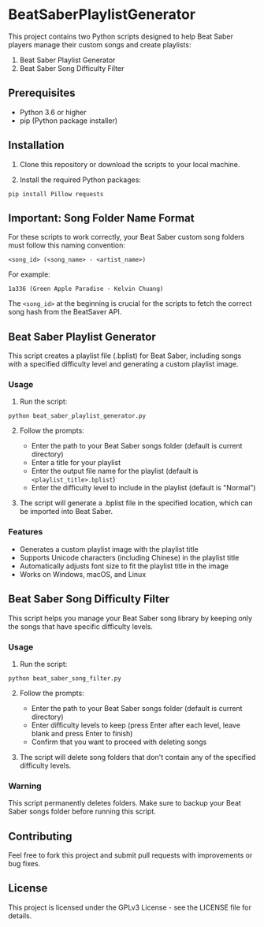 # BeatSaberPlaylistGenerator
This project contains two Python scripts designed to help Beat Saber players manage their custom songs and create playlists:

1. Beat Saber Playlist Generator
2. Beat Saber Song Difficulty Filter

## Prerequisites

- Python 3.6 or higher
- pip (Python package installer)

## Installation

1. Clone this repository or download the scripts to your local machine.

2. Install the required Python packages:

```
pip install Pillow requests
```

## Important: Song Folder Name Format

For these scripts to work correctly, your Beat Saber custom song folders must follow this naming convention:

```
<song_id> (<song_name> - <artist_name>)
```

For example:
```
1a336 (Green Apple Paradise - Kelvin Chuang)
```

The `<song_id>` at the beginning is crucial for the scripts to fetch the correct song hash from the BeatSaver API.

## Beat Saber Playlist Generator

This script creates a playlist file (.bplist) for Beat Saber, including songs with a specified difficulty level and generating a custom playlist image.

### Usage

1. Run the script:

```
python beat_saber_playlist_generator.py
```

2. Follow the prompts:
   - Enter the path to your Beat Saber songs folder (default is current directory)
   - Enter a title for your playlist
   - Enter the output file name for the playlist (default is `<playlist_title>.bplist`)
   - Enter the difficulty level to include in the playlist (default is "Normal")

3. The script will generate a .bplist file in the specified location, which can be imported into Beat Saber.

### Features

- Generates a custom playlist image with the playlist title
- Supports Unicode characters (including Chinese) in the playlist title
- Automatically adjusts font size to fit the playlist title in the image
- Works on Windows, macOS, and Linux

## Beat Saber Song Difficulty Filter

This script helps you manage your Beat Saber song library by keeping only the songs that have specific difficulty levels.

### Usage

1. Run the script:

```
python beat_saber_song_filter.py
```

2. Follow the prompts:
   - Enter the path to your Beat Saber songs folder (default is current directory)
   - Enter difficulty levels to keep (press Enter after each level, leave blank and press Enter to finish)
   - Confirm that you want to proceed with deleting songs

3. The script will delete song folders that don't contain any of the specified difficulty levels.

### Warning

This script permanently deletes folders. Make sure to backup your Beat Saber songs folder before running this script.

## Contributing

Feel free to fork this project and submit pull requests with improvements or bug fixes.

## License

This project is licensed under the GPLv3 License - see the LICENSE file for details.